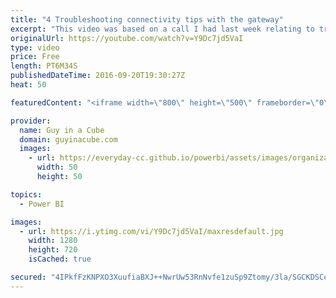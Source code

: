 ```yaml
---
title: "4 Troubleshooting connectivity tips with the gateway"
excerpt: "This video was based on a call I had last week relating to troubleshooting connectivity to a SQL Server named instance from the Power BI gateway. This is really my thought process for how I handle connection errors to a data source from any application.    LET'S CONNECT!  Guy in a Cube -- https://guyinacube.com"
originalUrl: https://youtube.com/watch?v=Y9Dc7jd5VaI
type: video
price: Free
length: PT6M34S
publishedDateTime: 2016-09-20T19:30:27Z
heat: 50

featuredContent: "<iframe width=\"800\" height=\"500\" frameborder=\"0\" src=\"https://www.youtube.com/embed/Y9Dc7jd5VaI\" allow=\"accelerometer; autoplay; encrypted-media; gyroscope; picture-in-picture\" allowfullscreen></iframe>"

provider:
  name: Guy in a Cube
  domain: guyinacube.com
  images:
    - url: https://everyday-cc.github.io/powerbi/assets/images/organizations/guyinacube.com-50x50.jpg
      width: 50
      height: 50

topics:
  - Power BI

images:
  - url: https://i.ytimg.com/vi/Y9Dc7jd5VaI/maxresdefault.jpg
    width: 1280
    height: 720
    isCached: true

secured: "4IPkfFzKNPXO3XuufiaBXJ++NwrUw53RnNvfe1zuSp9Ztomy/3la/SGCKDSCejkiXJkblyIlsMyupm8wWYJfidmHXNAVQH1HJMaDnZIORbYLJBuYz9aSLZDbrsLH1JQgS0wb3553Zh6iqWe2pYyMBK+JfcHJF+PiDJlMFZGYYjvhBK/cKCeUzrcgjyn0IHWL04vAqlK3hrrUsDPWFRwBj0yGSBKmE0O42e4mYye4Ze8AeeqsySQ29lKUxLmVMNPPSPRKCuqj4oPi5Fb6an4tnOJrlPwm100bQcjoM4BSgeVugA/PhtgennRsVPqB5ySN+w8+bIiKCSUiGf3MUgGuIUO/lkg7A4lPgSQpyaAP/0wbQF5ndtRFIx4fKCmdPMMQVRASuZvcraZbaabjw60en0TlY3RdlyMWxex5B68yKXc=;ZM83H4UXEedNJ62kr83GaA=="
---
```



